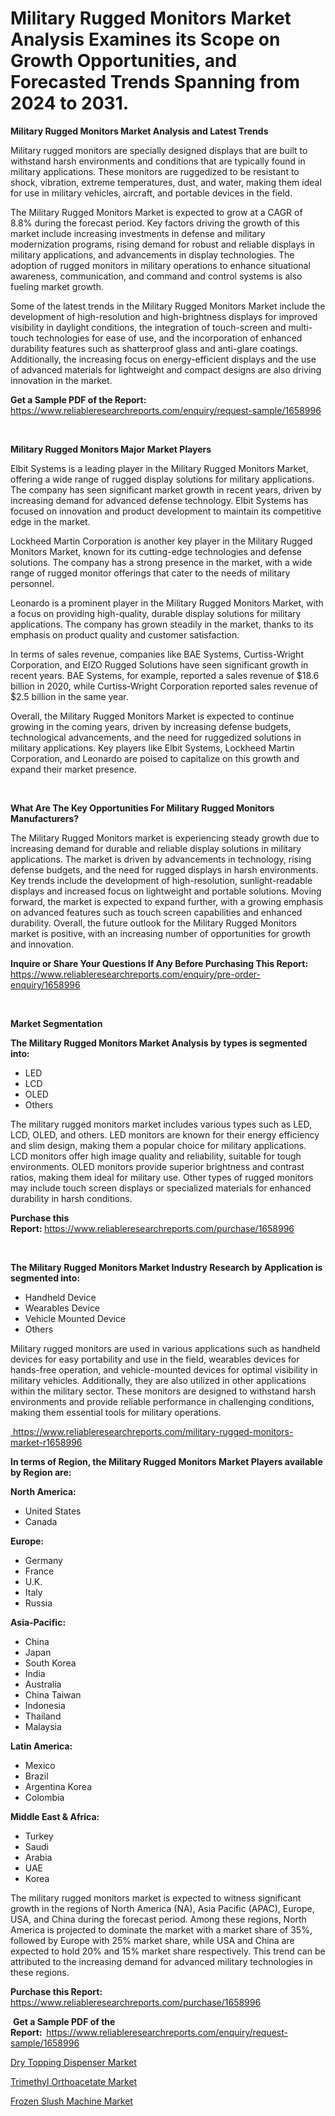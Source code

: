 <p><h1>Military Rugged Monitors Market Analysis Examines its Scope on Growth Opportunities, and Forecasted Trends Spanning from 2024 to 2031.</h1></p><p><strong>Military Rugged Monitors Market Analysis and Latest Trends</strong></p>
<p><p>Military rugged monitors are specially designed displays that are built to withstand harsh environments and conditions that are typically found in military applications. These monitors are ruggedized to be resistant to shock, vibration, extreme temperatures, dust, and water, making them ideal for use in military vehicles, aircraft, and portable devices in the field.</p><p>The Military Rugged Monitors Market is expected to grow at a CAGR of 8.8% during the forecast period. Key factors driving the growth of this market include increasing investments in defense and military modernization programs, rising demand for robust and reliable displays in military applications, and advancements in display technologies. The adoption of rugged monitors in military operations to enhance situational awareness, communication, and command and control systems is also fueling market growth.</p><p>Some of the latest trends in the Military Rugged Monitors Market include the development of high-resolution and high-brightness displays for improved visibility in daylight conditions, the integration of touch-screen and multi-touch technologies for ease of use, and the incorporation of enhanced durability features such as shatterproof glass and anti-glare coatings. Additionally, the increasing focus on energy-efficient displays and the use of advanced materials for lightweight and compact designs are also driving innovation in the market.</p></p>
<p><strong>Get a Sample PDF of the Report:&nbsp;</strong> <a href="https://www.reliableresearchreports.com/enquiry/request-sample/1658996">https://www.reliableresearchreports.com/enquiry/request-sample/1658996</a></p>
<p>&nbsp;</p>
<p><strong>Military Rugged Monitors Major Market Players</strong></p>
<p><p>Elbit Systems is a leading player in the Military Rugged Monitors Market, offering a wide range of rugged display solutions for military applications. The company has seen significant market growth in recent years, driven by increasing demand for advanced defense technology. Elbit Systems has focused on innovation and product development to maintain its competitive edge in the market.</p><p>Lockheed Martin Corporation is another key player in the Military Rugged Monitors Market, known for its cutting-edge technologies and defense solutions. The company has a strong presence in the market, with a wide range of rugged monitor offerings that cater to the needs of military personnel.</p><p>Leonardo is a prominent player in the Military Rugged Monitors Market, with a focus on providing high-quality, durable display solutions for military applications. The company has grown steadily in the market, thanks to its emphasis on product quality and customer satisfaction.</p><p>In terms of sales revenue, companies like BAE Systems, Curtiss-Wright Corporation, and EIZO Rugged Solutions have seen significant growth in recent years. BAE Systems, for example, reported a sales revenue of $18.6 billion in 2020, while Curtiss-Wright Corporation reported sales revenue of $2.5 billion in the same year.</p><p>Overall, the Military Rugged Monitors Market is expected to continue growing in the coming years, driven by increasing defense budgets, technological advancements, and the need for ruggedized solutions in military applications. Key players like Elbit Systems, Lockheed Martin Corporation, and Leonardo are poised to capitalize on this growth and expand their market presence.</p></p>
<p>&nbsp;</p>
<p><strong>What Are The Key Opportunities For Military Rugged Monitors Manufacturers?</strong></p>
<p><p>The Military Rugged Monitors market is experiencing steady growth due to increasing demand for durable and reliable display solutions in military applications. The market is driven by advancements in technology, rising defense budgets, and the need for rugged displays in harsh environments. Key trends include the development of high-resolution, sunlight-readable displays and increased focus on lightweight and portable solutions. Moving forward, the market is expected to expand further, with a growing emphasis on advanced features such as touch screen capabilities and enhanced durability. Overall, the future outlook for the Military Rugged Monitors market is positive, with an increasing number of opportunities for growth and innovation.</p></p>
<p><strong>Inquire or Share Your Questions If Any Before Purchasing This Report:</strong> <a href="https://www.reliableresearchreports.com/enquiry/pre-order-enquiry/1658996">https://www.reliableresearchreports.com/enquiry/pre-order-enquiry/1658996</a></p>
<p>&nbsp;</p>
<p><strong>Market Segmentation</strong></p>
<p><strong>The Military Rugged Monitors Market Analysis by types is segmented into:</strong></p>
<p><ul><li>LED</li><li>LCD</li><li>OLED</li><li>Others</li></ul></p>
<p><p>The military rugged monitors market includes various types such as LED, LCD, OLED, and others. LED monitors are known for their energy efficiency and slim design, making them a popular choice for military applications. LCD monitors offer high image quality and reliability, suitable for tough environments. OLED monitors provide superior brightness and contrast ratios, making them ideal for military use. Other types of rugged monitors may include touch screen displays or specialized materials for enhanced durability in harsh conditions.</p></p>
<p><strong>Purchase this Report:&nbsp;</strong><a href="https://www.reliableresearchreports.com/purchase/1658996">https://www.reliableresearchreports.com/purchase/1658996</a></p>
<p>&nbsp;</p>
<p><strong>The Military Rugged Monitors Market Industry Research by Application is segmented into:</strong></p>
<p><ul><li>Handheld Device</li><li>Wearables Device</li><li>Vehicle Mounted Device</li><li>Others</li></ul></p>
<p><p>Military rugged monitors are used in various applications such as handheld devices for easy portability and use in the field, wearables devices for hands-free operation, and vehicle-mounted devices for optimal visibility in military vehicles. Additionally, they are also utilized in other applications within the military sector. These monitors are designed to withstand harsh environments and provide reliable performance in challenging conditions, making them essential tools for military operations.</p></p>
<p><a href="https://www.reliableresearchreports.com/military-rugged-monitors-market-r1658996">&nbsp;https://www.reliableresearchreports.com/military-rugged-monitors-market-r1658996</a></p>
<p><strong>In terms of Region, the Military Rugged Monitors Market Players available by Region are:</strong></p>
<p>
    <p> <strong> North America: </strong>
        <ul>
            <li>United States</li>
            <li>Canada</li>
        </ul>
        </p> 
    <p> <strong> Europe: </strong>
        <ul>
            <li>Germany</li>
            <li>France</li>
            <li>U.K.</li>
            <li>Italy</li>
            <li>Russia</li>
        </ul>
        </p> 
    <p> <strong> Asia-Pacific: </strong>
        <ul>
            <li>China</li>
            <li>Japan</li>
            <li>South Korea</li>
            <li>India</li>
            <li>Australia</li>
            <li>China Taiwan</li>
            <li>Indonesia</li>
            <li>Thailand</li>
            <li>Malaysia</li>
        </ul>
        </p> 
    <p> <strong> Latin America: </strong>
        <ul>
            <li>Mexico</li>
            <li>Brazil</li>
            <li>Argentina Korea</li>
            <li>Colombia</li>
        </ul>
        </p> 
    <p> <strong> Middle East & Africa: </strong>
        <ul>
            <li>Turkey</li>
            <li>Saudi</li>
            <li>Arabia</li>
            <li>UAE</li>
            <li>Korea</li>
        </ul>
    </p>
    </p>
<p><p>The military rugged monitors market is expected to witness significant growth in the regions of North America (NA), Asia Pacific (APAC), Europe, USA, and China during the forecast period. Among these regions, North America is projected to dominate the market with a market share of 35%, followed by Europe with 25% market share, while USA and China are expected to hold 20% and 15% market share respectively. This trend can be attributed to the increasing demand for advanced military technologies in these regions.</p></p>
<p><strong>Purchase this Report: </strong><a href="https://www.reliableresearchreports.com/purchase/1658996">https://www.reliableresearchreports.com/purchase/1658996</a></p>
<p>&nbsp;<strong>Get a Sample PDF of the Report:&nbsp;&nbsp;</strong><a href="https://www.reliableresearchreports.com/enquiry/request-sample/1658996">https://www.reliableresearchreports.com/enquiry/request-sample/1658996</a></p>
<p><strong></strong></p>
<p><p><a href="https://github.com/pgtimber/Market-Research-Report-List-2/blob/main/dry-topping-dispenser-market.md">Dry Topping Dispenser Market</a></p><p><a href="https://issuu.com/reportprime-2/docs/trimethyl-orthoacetate-market-size-2030.pptx">Trimethyl Orthoacetate Market</a></p><p><a href="https://github.com/arionmp/Market-Research-Report-List-2/blob/main/frozen-slush-machine-market.md">Frozen Slush Machine Market</a></p></p>